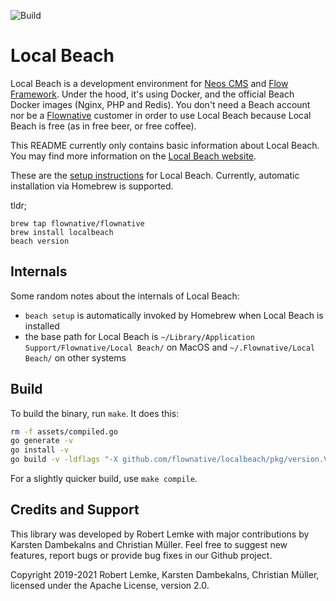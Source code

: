 ![Build](https://github.com/flownative/localbeach/workflows/Build/badge.svg?branch=master)

# Local Beach

Local Beach is a development environment for [Neos CMS](https://www.neos.io) and [Flow Framework](https://flow.neos.io).
Under the hood, it's  using Docker, and the official Beach Docker images (Nginx, PHP and Redis). You don't need a Beach
account nor be a  [Flownative](https://www.flownative.com) customer in order to use Local Beach because Local Beach is
free (as in free beer, or free coffee).

This README currently only contains basic information about Local Beach. You may find more information on the 
[Local Beach website](https://www.flownative.com/localbeach). 

These are the [setup instructions](https://www.flownative.com/en/documentation/guides/localbeach/local-beach-setup-docker-based-neos-development-howto.html) for Local Beach.
Currently, automatic installation via Homebrew is supported.
 
tldr;
```
brew tap flownative/flownative
brew install localbeach
beach version
``` 
 
## Internals

Some random notes about the internals of Local Beach:

- `beach setup` is automatically invoked by Homebrew when Local Beach is installed
- the base path for Local Beach is `~/Library/Application Support/Flownative/Local Beach/` on MacOS and 
  `~/.Flownative/Local Beach/` on other systems

## Build

To build the binary, run `make`. It does this:
 
```bash
rm -f assets/compiled.go
go generate -v
go install -v
go build -v -ldflags "-X github.com/flownative/localbeach/pkg/version.Version=dev" -o beach
``` 

For a slightly quicker build, use `make compile`.

## Credits and Support

This library was developed by Robert Lemke with major contributions by Karsten Dambekalns and Christian Müller. Feel 
free to suggest new features, report bugs or provide bug fixes in our Github  project.

Copyright 2019-2021 Robert Lemke, Karsten Dambekalns, Christian Müller, licensed under the Apache License, version 2.0.

